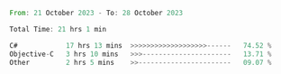 <!--<div align=center><img src="https://leetcard.jacoblin.cool/CalvinWan0101"></div>-->

<!--START_SECTION:waka-->

```rust
From: 21 October 2023 - To: 28 October 2023

Total Time: 21 hrs 1 min

C#            17 hrs 13 mins  >>>>>>>>>>>>>>>>>>>------   74.52 %
Objective-C   3 hrs 10 mins   >>>----------------------   13.71 %
Other         2 hrs 5 mins    >>-----------------------   09.07 %
```

<!--END_SECTION:waka-->
